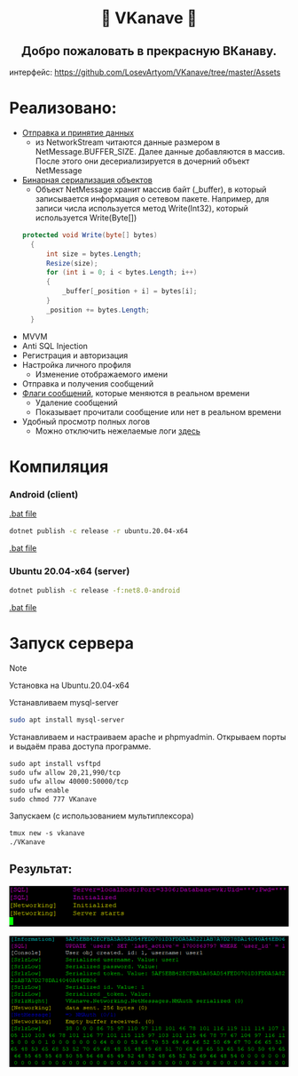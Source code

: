 <h1 align="center">
    🌿  VKanave 🌿
</h1>

<h2 align="center">
<b>Добро пожаловать в прекрасную ВКанаву.</b>
</h2>

интерфейс:
https://github.com/LosevArtyom/VKanave/tree/master/Assets

# Реализовано:

* [Отправка и принятие данных](VKanaveServer/Core/Networking.cs)
    - из NetworkStream читаются данные размером в NetMessage.BUFFER_SIZE. Далее данные добавляются в массив. После этого они десериализируется в дочерний объект NetMessage
* [Бинарная сериализация объектов](VKanaveServer/Core/NetMessages/NetMessage.cs)
    - Объект NetMessage хранит массив байт (_buffer), в который записывается информация о сетевом пакете. Например, для записи числа используется метод Write(Int32), который используется Write(Byte[])
  ```cs
  protected void Write(byte[] bytes)
    {
        int size = bytes.Length;
        Resize(size);
        for (int i = 0; i < bytes.Length; i++)
        {
            _buffer[_position + i] = bytes[i];
        }
        _position += bytes.Length;
    }
  
* MVVM
* Anti SQL Injection
* Регистрация и авторизация
* Настройка личного профиля
    - Изменение отображаемого имени
* Отправка и получения сообщений
* [Флаги сообщений](VKanaveServer/Core/NetObjects/ChatMessageFlags.cs), которые меняются в реальном времени
    - Удаление сообщений
    - Показывает прочитали сообщение или нет в реальном времени
* Удобный просмотр полных логов
    - Можно отключить нежелаемые логи [здесь](https://github.com/blyatArtem/VKanave/blob/6ecf83cecd937647985997635a62bfe831a05b1d/VKanaveServer/Program.cs#L86)

# Компиляция

### Android (client)

[.bat file](VKanave/compile.bat)

```sh
dotnet publish -c release -r ubuntu.20.04-x64
```
[.bat file](VKanaveServer/compile.bat)

### Ubuntu 20.04-x64 (server)

```sh
dotnet publish -c release -f:net8.0-android
```
[.bat file](VKanaveServer/compile.bat)

# Запуск сервера

> [!NOTE] 
> Установка на Ubuntu.20.04-x64
> 
Устанавливаем mysql-server

```bash
sudo apt install mysql-server
```

Устанавливаем и настраиваем apache и phpmyadmin. Открываем порты и выдаём права доступа программе.

```shell
sudo apt install vsftpd
sudo ufw allow 20,21,990/tcp
sudo ufw allow 40000:50000/tcp
sudo ufw enable
sudo chmod 777 VKanave
```

Запускаем (с использованием мультиплексора)

```shell
tmux new -s vkanave
./VKanave
```

## Результат:

![](Assets/server1.png)

![](Assets/server2.png)
